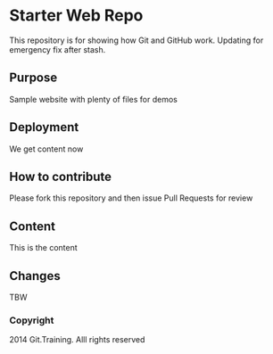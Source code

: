 # Starter Web Repo

This repository is for showing how Git and GitHub work.
Updating for emergency fix after stash.

## Purpose

Sample website with plenty of files for demos

## Deployment

We get content now

## How to contribute

Please fork this repository and then issue Pull Requests for review 

## Content

This is the content

## Changes

TBW

### Copyright

2014 Git.Training. Alll rights reserved